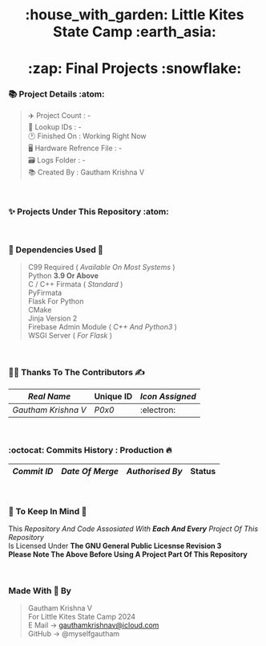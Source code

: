 <h1 align="center">:house_with_garden: Little Kites State Camp :earth_asia:
<h1 align="center">:zap: Final Projects :snowflake:

### :books: Project Details :atom:
> :airplane: Project Count : - <br>
> :bookmark_tabs: Lookup IDs : - <br>
> :clock1: Finished On : Working Right Now<br>
> :desktop_computer: Hardware Refrence File : - <br>
> :card_file_box: Logs Folder :  - <br>
> :books: Created By : Gautham Krishna V

<br>

### :sparkles: Projects Under This Repository :atom:

<br>

### :bridge_at_night: Dependencies Used :ice_cube:

> C99 Required ( *Available On Most Systems* ) <br>
> Python **3.9 Or Above** <br>
> C / C++ Firmata ( *Standard* ) <br>
> PyFirmata <br>
> Flask For Python <br>
> CMake <br>
> Jinja Version 2 <br>
> Firebase Admin Module ( *C++ And Python3* ) <br>
> WSGI Server ( *For Flask* )

<br>

### :man_technologist: Thanks To The Contributors :writing_hand:

| *Real Name* | **Unique ID**  | *Icon Assigned* |
| ----------- | -------------- | --------------- |
| *Gautham Krishna V* | *P0x0* | :electron: |

<br>

### :octocat: Commits History : Production :fire:
| *Commit ID* | *Date Of Merge* | *Authorised By* | **Status** |
| ----------- | --------------- | --------------- | ---------- |

<br>

### :scroll: To Keep In Mind :art:

This *Repository And Code Assosiated With **Each And Every** Project Of This Repository* <br>
Is Licensed Under **The GNU General Public Licesnse Revision 3** <br>
**Please Note The Above Before Using A Project Part Of This Repository**

<br>

### Made With :gift_heart: By

> Gautham Krishna V <br>
> For Little Kites State Camp 2024 <br>
> E Mail -> gauthamkrishnav@icloud.com <br>
> GitHub -> @myselfgautham <br>
